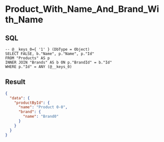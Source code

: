 # Product_With_Name_And_Brand_With_Name

## SQL

```text
-- @__keys_0={ '1' } (DbType = Object)
SELECT FALSE, b."Name", p."Name", p."Id"
FROM "Products" AS p
INNER JOIN "Brands" AS b ON p."BrandId" = b."Id"
WHERE p."Id" = ANY (@__keys_0)
```

## Result

```json
{
  "data": {
    "productById": {
      "name": "Product 0-0",
      "brand": {
        "name": "Brand0"
      }
    }
  }
}
```


